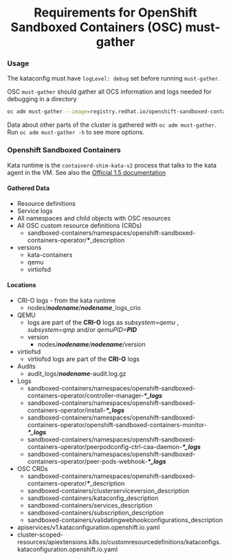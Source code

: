 # <center>Requirements for OpenShift Sandboxed Containers (OSC) must-gather</center>


### Usage
The kataconfig must have `logLevel: debug` set before running `must-gather`.

OSC `must-gather` should gather all OCS information and logs needed for debugging in a directory
```sh
oc adm must-gather --image=registry.redhat.io/openshift-sandboxed-containers/osc-must-gather-rhel9:latest
```
Data about other parts of the cluster is gathered with `oc adm must-gather`. Run `oc adm must-gather -h` to see more options.

### Openshift Sandboxed Containers
Kata runtime is the `containerd-shim-kata-v2` process that talks to the kata agent in the VM.
See also the [Official 1.5 documentation](https://access.redhat.com/documentation/en-us/openshift_sandboxed_containers/1.5/html-single/openshift_sandboxed_containers_user_guide/index#troubleshooting-sandboxed-containers)

#### Gathered Data
- Resource definitions
- Service logs
- All namespaces and child objects with OSC resources
- All OSC custom resource definitions (CRDs)
  - sandboxed-containers/namespaces/openshift-sandboxed-containers-operator/**_*_**\_description
- versions
  - kata-containers
  - qemu
  - virtiofsd


#### Locations
- CRI-O logs - from the kata runtime
  - nodes/**_nodename_**/**_nodename_**\_logs\_crio
- QEMU
  - logs are part of the **CRI-O** logs as _subsystem=qemu_ , _subsystem=qmp_ and/or _qemuPID=**PID**_
  - version
    - nodes/**_nodename_**/**_nodename_**/version
- virtiofsd
  - virtiofsd logs are part of the **CRI-O** logs
- Audits
  - audit_logs/**_nodename_**-audit.log.gz
- Logs
  - sandboxed-containers/namespaces/openshift-sandboxed-containers-operator/controller-manager-**_*\_logs_**
  - sandboxed-containers/namespaces/openshift-sandboxed-containers-operator/install-**_*\_logs_**
  - sandboxed-containers/namespaces/openshift-sandboxed-containers-operator/openshift-sandboxed-containers-monitor-**_*\_logs_**
  - sandboxed-containers/namespaces/openshift-sandboxed-containers-operator/peerpodconfig-ctrl-caa-daemon-**_*\_logs_**
  - sandboxed-containers/namespaces/openshift-sandboxed-containers-operator/peer-pods-webhook-**_*\_logs_**
-  OSC CRDs
    -  sandboxed-containers/namespaces/openshift-sandboxed-containers-operator/**_*_**\_description
   - sandboxed-containers/clusterserviceversion_description
   - sandboxed-containers/kataconfig_description
    - sandboxed-containers/services_description
    - sandboxed-containers/subscription_description
    -   sandboxed-containers/validatingwebhookconfigurations_description
- apiservices/v1.kataconfiguration.openshift.io.yaml
- cluster-scoped-resources/apiextensions.k8s.io/customresourcedefinitions/kataconfigs.kataconfiguration.openshift.io.yaml


